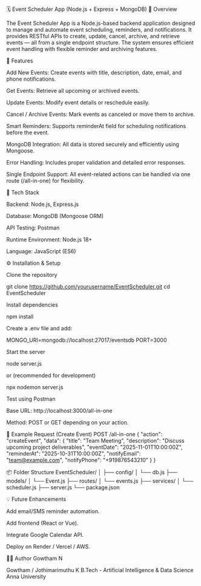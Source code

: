 🗓 Event Scheduler App (Node.js + Express + MongoDB)
📘 Overview

The Event Scheduler App is a Node.js-based backend application designed to manage and automate event scheduling, reminders, and notifications. It provides RESTful APIs to create, update, cancel, archive, and retrieve events — all from a single endpoint structure. The system ensures efficient event handling with flexible reminder and archiving features.

🚀 Features

Add New Events: Create events with title, description, date, email, and phone notifications.

Get Events: Retrieve all upcoming or archived events.

Update Events: Modify event details or reschedule easily.

Cancel / Archive Events: Mark events as canceled or move them to archive.

Smart Reminders: Supports reminderAt field for scheduling notifications before the event.

MongoDB Integration: All data is stored securely and efficiently using Mongoose.

Error Handling: Includes proper validation and detailed error responses.

Single Endpoint Support: All event-related actions can be handled via one route (/all-in-one) for flexibility.

🧰 Tech Stack

Backend: Node.js, Express.js

Database: MongoDB (Mongoose ORM)

API Testing: Postman

Runtime Environment: Node.js 18+

Language: JavaScript (ES6)

⚙ Installation & Setup

Clone the repository

git clone https://github.com/yourusername/EventScheduler.git
cd EventScheduler


Install dependencies

npm install


Create a .env file and add:

MONGO_URI=mongodb://localhost:27017/eventsdb
PORT=3000


Start the server

node server.js


or (recommended for development)

npx nodemon server.js


Test using Postman

Base URL: http://localhost:3000/all-in-one

Method: POST or GET depending on your action.

🧪 Example Request (Create Event)
POST /all-in-one
{
  "action": "createEvent",
  "data": {
    "title": "Team Meeting",
    "description": "Discuss upcoming project deliverables",
    "eventDate": "2025-11-01T10:00:00Z",
    "reminderAt": "2025-10-31T10:00:00Z",
    "notifyEmail": "team@example.com",
    "notifyPhone": "+919876543210"
  }
}

📦 Folder Structure
EventScheduler/
│
├── config/
│   └── db.js
├── models/
│   └── Event.js
├── routes/
│   └── events.js
├── services/
│   └── scheduler.js
├── server.js
└── package.json

💡 Future Enhancements

Add email/SMS reminder automation.

Add frontend (React or Vue).

Integrate Google Calendar API.

Deploy on Render / Vercel / AWS.

👨‍💻 Author
Gowtham N


Gowtham / Jothimarimuthu K
B.Tech - Artificial Intelligence & Data Science
Anna University
